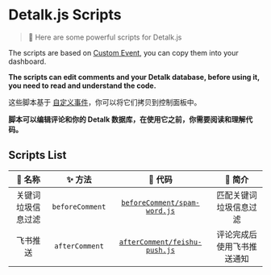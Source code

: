 # Detalk.js Scripts

> :pushpin: Here are some powerful scripts for Detalk.js

The scripts are based on [Custom Event](https://detalk.js.org/server/custom-event.html), you can copy them into your dashboard.

**The scripts can edit comments and your Detalk database, before using it, you need to read and understand the code.**

这些脚本基于 [自定义事件](https://detalk.js.org/server/custom-event.html)，你可以将它们拷贝到控制面板中。

**脚本可以编辑评论和你的 Detalk 数据库，在使用它之前，你需要阅读和理解代码。**

## Scripts List

| 📝 名称  |    ✨ 方法     |                                                      🚀 代码                                                       |          🎨 简介           |
| :------: | :------------: | :----------------------------------------------------------------------------------------------------------------: | :------------------------: |
| 关键词垃圾信息过滤 | `beforeComment` | [`beforeComment/spam-word.js`](https://github.com/detalkjs/awesome-scripts/blob/main/beforeComment/spam-word.js) | 匹配关键词垃圾信息过滤 |
| 飞书推送 | `afterComment` | [`afterComment/feishu-push.js`](https://github.com/detalkjs/awesome-scripts/blob/main/afterComment/feishu-push.js) | 评论完成后使用飞书推送通知 |
